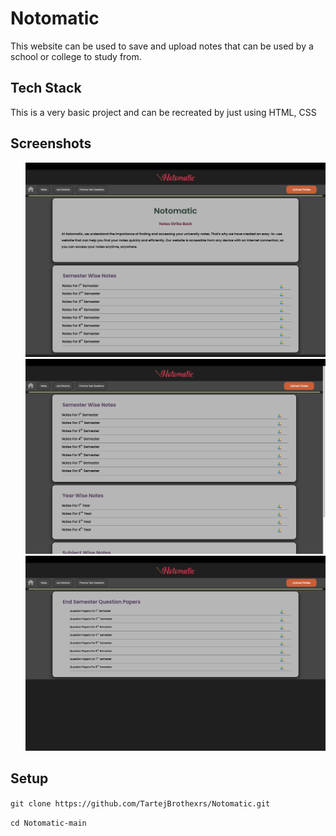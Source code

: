 
# Notomatic

This website can be used to save and upload notes that can be used by a school or college to study from.

## Tech Stack

This is a very basic project and can be recreated by just using HTML, CSS

## Screenshots
<ul align="center">
  <p><img src="readme/1.jpg" alt="">
<img src="readme/2.jpg" alt="">
<img src="readme/3.jpg" alt="">
</p>
</ul>

## Setup

```git clone https://github.com/TartejBrothexrs/Notomatic.git```

```cd Notomatic-main```
